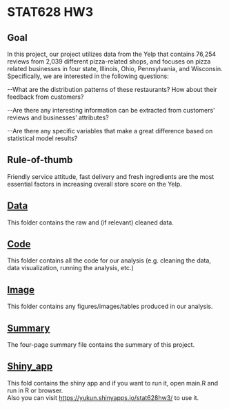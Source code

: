 # STAT628 HW3 
## Goal
In this project, our project utilizes data from the Yelp that contains 76,254 reviews from 2,039 different pizza-related shops, and focuses on pizza related businesses in four state, Illinois, Ohio, Pennsylvania, and Wisconsin. Specifically, we are interested in the following questions:

  --What are the distribution patterns of these restaurants? How about their feedback from customers?

  --Are there any interesting information can be extracted from customers' reviews and businesses’ attributes?

  --Are there any specific variables that make a great difference based on statistical model results?

## Rule-of-thumb
Friendly service attitude, fast delivery and fresh ingredients are the most essential factors in increasing overall store score on the Yelp.

## [Data](data/) 
This folder contains the raw and (if relevant) cleaned data.

## [Code](code/)
This folder contains all the code for our analysis (e.g. cleaning the data, data visualization, running the analysis, etc.)

## [Image](image/)
This folder contains any figures/images/tables produced in our analysis.

## [Summary](Summary.pdf) 
The four-page summary file contains the summary of this project.

## [Shiny_app](Rshiny/)
This fold contains the shiny app and if you want to run it, open main.R and run in R or browser.\
Also you can visit <https://yukun.shinyapps.io/stat628hw3/> to use it.
